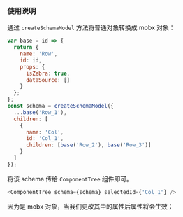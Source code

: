
### 使用说明

通过 `createSchemaModel` 方法将普通对象转换成 mobx 对象：
```js
var base = id => {
  return {
    name: 'Row',
    id: id,
    props: {
      isZebra: true,
      dataSource: []
    }
  };
};
const schema = createSchemaModel({
  ...base('Row_1'),
  children: [
    {
      name: 'Col',
      id: 'Col_1',
      children: [base('Row_2'), base('Row_3')]
    }
  ]
});
```

将该 schema 传给 `ComponentTree` 组件即可。
```js
<ComponentTree schema={schema} selectedId={'Col_1'} />
```

因为是 mobx 对象，当我们更改其中的属性后属性将会生效；



